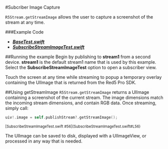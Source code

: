 #Subcriber Image Capture

`R5Stream.getStreamImage` allows the user to capture a screenshot of the stream at any time.

###Example Code
- ***[BaseTest.swift](../BaseTest.Swift)***
- ***[SubscribeStreamImageTest.swift](SubscribeStreamImageTest.swift)***

##Running the example
Begin by publishing to **stream1** from a second device.  **stream1** is the default stream1 name that is used by this example. Select the **SubscribeStreamImageTest** option to open a subscriber view. 

Touch the screen at any time while streaming to popup a temporary overlay containing the UIImage that is returned from the Red5 Pro SDK.

##Using getStreamImage
`R5Stream.getStreamImage` returns a UIImage containing a screenshot of the current stream. The image dimensions match the incoming stream dimensions, and contain RGB data. Once streaming, simply call:

```Swift
uiv!.image = self.publishStream?.getStreamImage();
```
<sub>
[SubscribeStreamImageTest.swift #56](SubscribeStreamImageTest.swift#L56)
</sub>

The UIImage can be saved to disk, displayed with a UIImageView, or processed in any way that is needed.